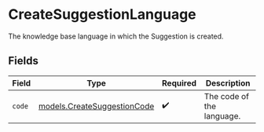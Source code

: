 # CreateSuggestionLanguage

The knowledge base language in which the Suggestion is created.


## Fields

| Field                                                            | Type                                                             | Required                                                         | Description                                                      |
| ---------------------------------------------------------------- | ---------------------------------------------------------------- | ---------------------------------------------------------------- | ---------------------------------------------------------------- |
| `code`                                                           | [models.CreateSuggestionCode](../models/createsuggestioncode.md) | :heavy_check_mark:                                               | The code of the language.                                        |